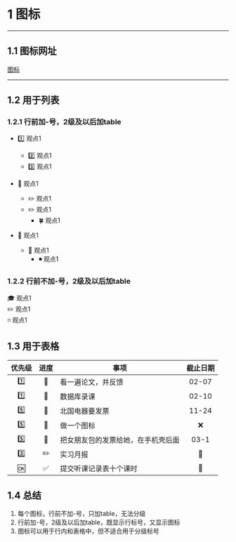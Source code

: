 # 1 图标  
---
## 1.1 图标网址  
[图标](https://www.webfx.com/tools/emoji-cheat-sheet/)   

---
## 1.2  用于列表   
### 1.2.1 行前加-号，2级及以后加table    
- :one: 观点1  
	- :two: 观点1  
	- :three: 观点1   

- :pushpin: 观点1  
	- :pencil2: 观点1     
	- :pencil2: 观点1     
		- :four_leaf_clover: 观点1   

- :black_square_button: 观点1   
	- :small_blue_diamond: 观点1     
		- :black_medium_small_square:  观点1  
### 1.2.2 行前不加-号，2级及以后加table        
:mortar_board: 观点1  
	:pencil2: 观点1  
		:white_medium_small_square: 观点1  

## 1.3  用于表格  

优先级|进度|事项|截止日期   
:-:|:-:|-|:-:     
:one:|:pushpin:|看一遍论文，并反馈 |02-07   
:one:|:pushpin:|数据库录课 |02-10    
:five:|:pushpin:|北国电器要发票 |11-24     
:five:|:pushpin:|做一个图标 |:x:      
:five:|:pushpin:|把女朋友包的发票给她，在手机壳后面 |03-1    
:three:|:pencil2:|实习月报 |:repeat:    
:ok:|:white_check_mark:|提交听课记录表十个课时 |:repeat:   

## 1.4  总结  
1. 每个图标，行前不加-号，只加table，无法分级   
2. 行前加-号，2级及以后加table，既显示行标号，又显示图标      
3. 图标可以用于行内和表格中，但不适合用于分级标号       

